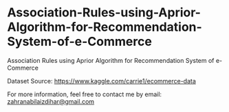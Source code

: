 # Association-Rules-using-Aprior-Algorithm-for-Recommendation-System-of-e-Commerce

Association Rules using Aprior Algorithm for Recommendation System of e-Commerce

Dataset Source:
https://www.kaggle.com/carrie1/ecommerce-data

For more information, feel free to contact me by email:
zahranabilaizdihar@gmail.com
